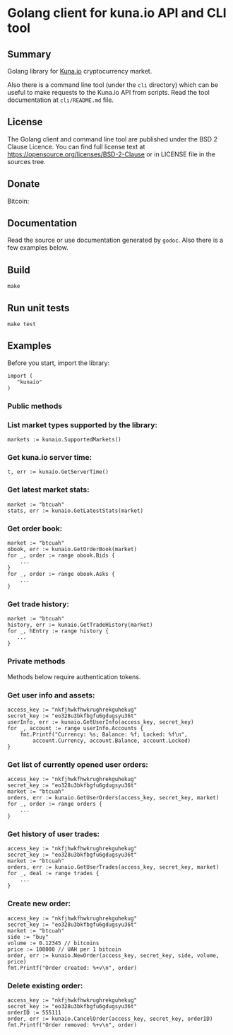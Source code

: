 # Golang client for kuna.io API and CLI tool

## Summary

Golang library for [Kuna.io](https://kuna.io/) cryptocurrency market.

Also there is a command line tool (under the ``cli`` directory) which
can be useful to make requests to the Kuna.io API from scripts. Read the
tool documentation at ``cli/README.md`` file.

## License

The Golang client and command line tool are published under the
BSD 2 Clause Licence. You can find full license text at
https://opensource.org/licenses/BSD-2-Clause or in LICENSE file
in the sources tree.

## Donate
Bitcoin: 

## Documentation

Read the source or use documentation generated by ``godoc``. Also there is a few
examples below.

## Build

```
make
```

## Run unit tests

```
make test
```

## Examples

Before you start, import the library:

```golang
import (
   "kunaio"
)
```

### Public methods

### List market types supported by the library:

```golang
markets := kunaio.SupportedMarkets()
```

### Get kuna.io server time:

```golang
t, err := kunaio.GetServerTime()
```

### Get latest market stats:

```golang
market := "btcuah"
stats, err := kunaio.GetLatestStats(market)
```

### Get order book:

```golang
market := "btcuah"
obook, err := kunaio.GetOrderBook(market)
for _, order := range obook.Bids {
    ...
}
for _, order := range obook.Asks {
    ...
}
```

### Get trade history:

```golang
market := "btcuah"
history, err := kunaio.GetTradeHistory(market)
for _, hEntry := range history {
   ...
}
```

### Private methods

Methods below require authentication tokens.

### Get user info and assets:

```golang
access_key := "nkfjhwkfhwkrughrekguhekug"
secret_key := "eo328u3bkfbgfu6gdugsyu36t"
userInfo, err := kunaio.GetUserInfo(access_key, secret_key)
for _, account := range userInfo.Accounts {
    fmt.Printf("Currency: %s; Balance: %f; Locked: %f\n",
        account.Currency, account.Balance, account.Locked)
}
```

### Get list of currently opened user orders:

```golang
access_key := "nkfjhwkfhwkrughrekguhekug"
secret_key := "eo328u3bkfbgfu6gdugsyu36t"
market := "btcuah"
orders, err := kunaio.GetUserOrders(access_key, secret_key, market)
for _, order := range orders {
    ...
}
```

### Get history of user trades:

```golang
access_key := "nkfjhwkfhwkrughrekguhekug"
secret_key := "eo328u3bkfbgfu6gdugsyu36t"
market := "btcuah"
orders, err := kunaio.GetUserTrades(access_key, secret_key, market)
for _, deal := range trades {
    ...
}
```

### Create new order:

```golang
access_key := "nkfjhwkfhwkrughrekguhekug"
secret_key := "eo328u3bkfbgfu6gdugsyu36t"
market := "btcuah"
side := "buy"
volume := 0.12345 // bitcoins
price := 100000 // UAH per 1 bitcoin
order, err := kunaio.NewOrder(access_key, secret_key, side, volume, price)
fmt.Printf("Order created: %+v\n", order)
```

### Delete existing order:

```golang
access_key := "nkfjhwkfhwkrughrekguhekug"
secret_key := "eo328u3bkfbgfu6gdugsyu36t"
orderID := 555111
order, err := kunaio.CancelOrder(access_key, secret_key, orderID)
fmt.Printf("Order removed: %+v\n", order)
```

